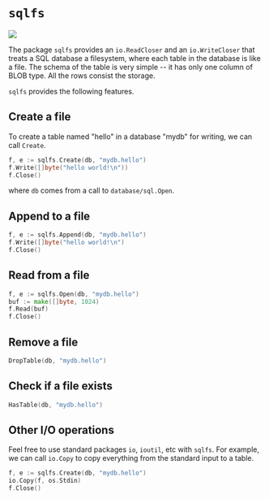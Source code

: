 # `sqlfs`

![](https://travis-ci.org/wangkuiyi/sqlfs.svg?branch=develop)

The package `sqlfs` provides an `io.ReadCloser` and an `io.WriteCloser` that treats a SQL database a filesystem, where each table in the database is like a file.  The schema of the table is very simple -- it has only one column of BLOB type. All the rows consist the storage.

`sqlfs` provides the following features.

## Create a file

To create a table named "hello" in a database "mydb" for writing, we can call `Create`.

```go
f, e := sqlfs.Create(db, "mydb.hello")
f.Write([]byte("hello world!\n"))
f.Close()
```

where `db` comes from a call to `database/sql.Open`.

## Append to a file

```go
f, e := sqlfs.Append(db, "mydb.hello")
f.Write([]byte("hello world!\n")
f.Close()
```

## Read from a file

```go
f, e := sqlfs.Open(db, "mydb.hello")
buf := make([]byte, 1024)
f.Read(buf)
f.Close()
```

## Remove a file

```go
DropTable(db, "mydb.hello")
```

## Check if a file exists

```go
HasTable(db, "mydb.hello")
```

## Other I/O operations

Feel free to use standard packages `io`, `ioutil`, etc with `sqlfs`.  For example, we can call `io.Copy` to copy everything from the standard input to a table.

```go
f, e := sqlfs.Create(db, "mydb.hello")
io.Copy(f, os.Stdin)
f.Close()
```
